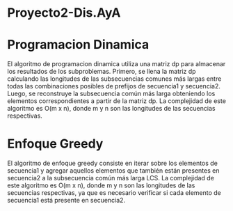 # Proyecto2-Dis.AyA

# Programacion Dinamica
El algoritmo de programacion dinamica utiliza una matriz dp para almacenar los resultados de los subproblemas. 
Primero, se llena la matriz dp calculando las longitudes de las subsecuencias comunes más largas entre todas las combinaciones posibles de prefijos de secuencia1 y secuencia2.
Luego, se reconstruye la subsecuencia común más larga obteniendo los elementos correspondientes a partir de la matriz dp.
La complejidad de este algoritmo es O(m x n), donde m y n son las longitudes de las secuencias respectivas.

# Enfoque Greedy
El algoritmo de enfoque greedy consiste en iterar sobre los elementos de secuencia1 y agregar aquellos elementos que también están presentes en secuencia2 a la subsecuencia común más larga LCS.
La complejidad de este algoritmo es O(m x n), donde m y n son las longitudes de las secuencias respectivas, ya que es necesario verificar si cada elemento de secuencia1 está presente en secuencia2.


